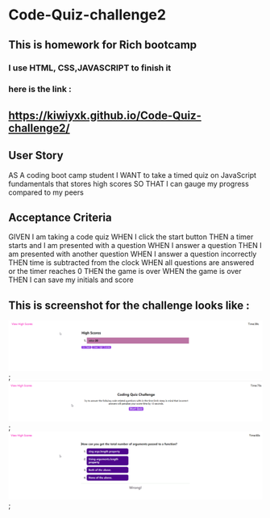# Code-Quiz-challenge2

## This is homework for Rich bootcamp
###  I use HTML, CSS,JAVASCRIPT to finish it 

### here is the link : 
## https://kiwiyxk.github.io/Code-Quiz-challenge2/

## User Story
AS A coding boot camp student
I WANT to take a timed quiz on JavaScript fundamentals that stores high scores
SO THAT I can gauge my progress compared to my peers

## Acceptance Criteria
GIVEN I am taking a code quiz
WHEN I click the start button
THEN a timer starts and I am presented with a question
WHEN I answer a question
THEN I am presented with another question
WHEN I answer a question incorrectly
THEN time is subtracted from the clock
WHEN all questions are answered or the timer reaches 0
THEN the game is over
WHEN the game is over
THEN I can save my initials and score

## This is  screenshot for the challenge looks like : 
![screenshoot](./assets/photos/chrome_fFU9WYkMry.png);
![screenshoot](./assets/photos/chrome_kfKCccZKX1.png);
![screenshoot](./assets/photos/chrome_oUPg27Yffr.png);